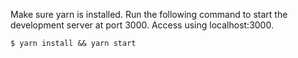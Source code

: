 Make sure yarn is installed. Run the following command to start the development server at port 3000.
Access using localhost:3000.
```
$ yarn install && yarn start
```